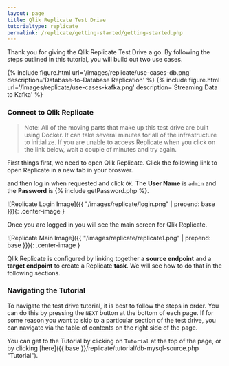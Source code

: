 ```yaml
---
layout: page
title: Qlik Replicate Test Drive
tutorialtype: replicate
permalink: /replicate/getting-started/getting-started.php
---
```


Thank you for giving the Qlik Replicate Test Drive a go.  By following the steps outlined in 
this tutorial, you will build out two use cases.

{% include figure.html url='/images/replicate/use-cases-db.png' description='Database-to-Database Replication' %}
{% include figure.html url='/images/replicate/use-cases-kafka.png' description='Streaming Data to Kafka' %}

### Connect to Qlik Replicate 

> Note: All of the moving parts that make up this test drive are built using Docker.
It can take several minutes for all of the infrastructure to initialize. If you are 
unable to access Replicate when you click on the link below, wait a couple of minutes 
and try again.

First things first, we need to open Qlik Replicate. Click the following link to open Replicate 
in a new tab in your broswer. 

<div id="replurl" align="center" style="font-size:30px"></div>
<script type="text/javascript">{% include getReplicateURL.js %}</script>

and then log in when requested and click `OK`. The **User Name** is `admin` and 
the **Password** is {% include getPassword.php %}.

![Replicate Login Image]({{ "/images/replicate/login.png" | prepend: base }}){: .center-image }

Once you are logged in you will see the main screen for Qlik Replicate.


![Replicate Main Image]({{ "/images/replicate/replicate1.png" | prepend: base }}){: .center-image }

Qlik Replicate is configured by linking together a **source endpoint** and a **target endpoint** to create
a Replicate **task**. We will see how to do that in the following sections.

### Navigating the Tutorial

To navigate the test drive tutorial, it is best to follow the steps in order. You can do this by 
pressing the `NEXT` button at the bottom of each page. If for some reason you want to skip 
to a particular section of the test drive, you can navigate via the table of contents on the right
side of the page.

You can get to the Tutorial by clicking on `Tutorial` at the top of the page, or by clicking 
[here]({{ base }}/replicate/tutorial/db-mysql-source.php "Tutorial").
